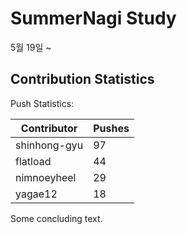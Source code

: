# SummerNagi Study

5월 19일 ~ 

## Contribution Statistics

Push Statistics:

| Contributor | Pushes |
| ----------- | ------ |
| shinhong-gyu | 97 |
| flatload | 44 |
| nimnoeyheel | 29 |
| yagae12 | 18 |

Some concluding text.
